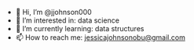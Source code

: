 - 👋 Hi, I’m @jjohnson000
- 👀 I’m interested in: data science 
- 🌱 I’m currently learning: data structures
- 📫 How to reach me: jessicajohnsonobu@gmail.com
